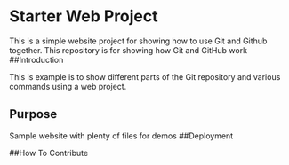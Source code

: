 # Starter Web Project

This is a simple website project for showing how to use Git and Github together.
This repository is for showing how Git and GitHub work
##Introduction

This is example is to show different parts of the Git repository and various commands using a web project.

## Purpose

Sample website with plenty of files for demos
##Deployment 

##How To Contribute